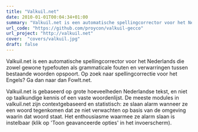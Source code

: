 ```yaml
---
title: "Valkuil.net"
date: 2010-01-01T00:04:34+01:00
summary: "Valkuil.net is een automatische spellingcorrector voor het Nederlands die zowel gewone typefouten als grammaticale fouten en verwarringen tussen bestaande woorden opspoort."
url_code: "https://github.com/proycon/valkuil-gecco"
url_project: "http://valkuil.net"
cover:  "covers/valkuil.jpg"
draft: false
---
```


Valkuil.net is een automatische spellingcorrector voor het Nederlands die zowel gewone typefouten als grammaticale fouten en verwarringen tussen bestaande woorden opspoort. Op zoek naar spellingcorrectie voor het Engels? Ga dan naar dan Fowlt.net.

Valkuil.net is gebaseerd op grote hoeveelheden Nederlandse tekst, en niet op taalkundige kennis of een vaste woordenlijst. De meeste modules in valkuil.net zijn contextgebaseerd en statistisch: ze slaan alarm wanneer ze een woord tegenkomen dat ze niet verwachten op basis van de omgeving waarin dat woord staat. Het enthousiasme waarmee ze alarm slaan is instelbaar (klik op 'Toon geavanceerde opties' in het invoerscherm).
